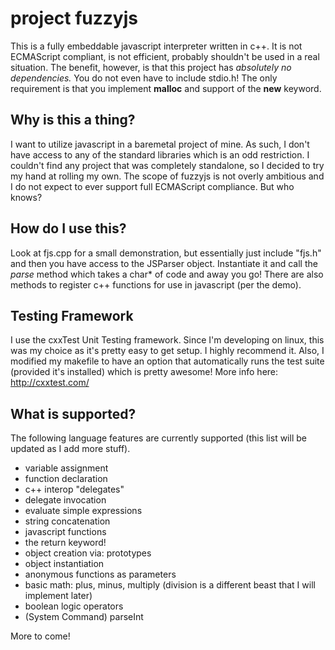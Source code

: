 # project fuzzyjs
This is a fully embeddable javascript interpreter written in c++. It is not ECMAScript compliant, is not efficient, probably shouldn't be used in a real situation. The benefit, however, is that this project has _absolutely no dependencies._ You do not even have to include stdio.h! The only requirement is that you implement **malloc** and support of the **new** keyword.

## Why is this a thing?
I want to utilize javascript in a baremetal project of mine. As such, I don't have access to any of the standard libraries which is an odd restriction. I couldn't find any project that was completely standalone, so I decided to try my hand at rolling my own. The scope of fuzzyjs is not overly ambitious and I do not expect to ever support full ECMAScript compliance. But who knows?

## How do I use this?
Look at fjs.cpp for a small demonstration, but essentially just include "fjs.h" and then you have access to the JSParser object. Instantiate it and call the _parse_ method which takes a char* of code and away you go! There are also methods to register c++ functions for use in javascript (per the demo).

## Testing Framework
I use the cxxTest Unit Testing framework. Since I'm developing on linux, this was my choice as it's pretty easy to get setup. I highly recommend it. Also, I modified my makefile to have an option that automatically runs the test suite (provided it's installed) which is pretty awesome! More info here: http://cxxtest.com/

## What is supported?
The following language features are currently supported (this list will be updated as I add more stuff).

- variable assignment
- function declaration
- c++ interop "delegates"
- delegate invocation
- evaluate simple expressions
- string concatenation
- javascript functions
- the return keyword!
- object creation via: prototypes
- object instantiation
- anonymous functions as parameters
- basic math: plus, minus, multiply (division is a different beast that I will implement later)
- boolean logic operators
- (System Command) parseInt

More to come!


